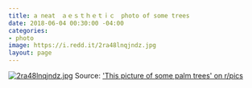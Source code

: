 ```yaml
---
title: a neat　ａｅｓｔｈｅｔｉｃ　photo of some trees
date: 2018-06-04 00:30:00 -04:00
categories:
- photo
image: https://i.redd.it/2ra48lnqjndz.jpg
layout: page
---
```


[![2ra48lnqjndz.jpg](https://i.redd.it/2ra48lnqjndz.jpg)](https://i.redd.it/2ra48lnqjndz.jpg)
Source:  ['This picture of some palm trees' on r/pics](https://www.reddit.com/r/pics/comments/8o9b4z/this_picture_of_some_palm_trees/)